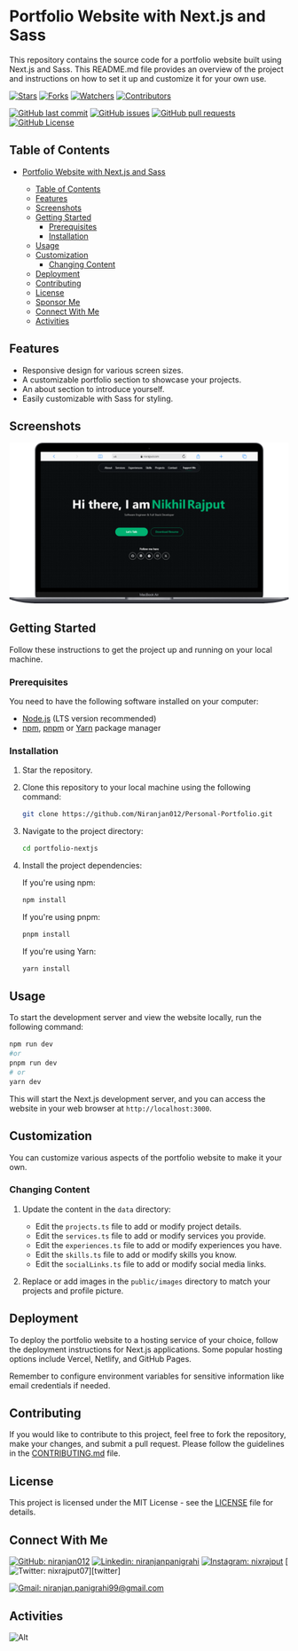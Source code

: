 # Portfolio Website with Next.js and Sass

This repository contains the source code for a portfolio website built using Next.js and Sass. This README.md file provides an overview of the project and instructions on how to set it up and customize it for your own use.

[![Stars](https://img.shields.io/github/stars/Niranjan012/Personal-Portfolio?label=Stars&style=flat)][repo]
[![Forks](https://img.shields.io/github/forks/Niranjan012/Personal-Portfolio?label=Forks&style=flat)][repo]
[![Watchers](https://img.shields.io/github/watchers/Niranjan012/Personal-Portfolio?label=Watchers&style=flat)][repo]
[![Contributors](https://img.shields.io/github/contributors/Niranjan012/Personal-Portfolio?label=Contributors&style=flat)][repo]

[![GitHub last commit](https://img.shields.io/github/last-commit/Niranjan012/Personal-Portfolio?label=Last+Commit&style=flat)][repo]
[![GitHub issues](https://img.shields.io/github/issues/Niranjan012/Personal-Portfolio?label=Issues&style=flat)][issues]
[![GitHub pull requests](https://img.shields.io/github/issues-pr/Niranjan012/Personal-Portfolio?label=Pull+Requests&style=flat)][pulls]
[![GitHub License](https://img.shields.io/github/license/Niranjan012/Personal-Portfolio?label=License&style=flat)][license]

## Table of Contents

- [Portfolio Website with Next.js and Sass](#portfolio-website-with-nextjs-and-sass)



  - [Table of Contents](#table-of-contents)
  - [Features](#features)
  - [Screenshots](#screenshots)
  - [Getting Started](#getting-started)
    - [Prerequisites](#prerequisites)
    - [Installation](#installation)
  - [Usage](#usage)
  - [Customization](#customization)
    - [Changing Content](#changing-content)
  - [Deployment](#deployment)
  - [Contributing](#contributing)
  - [License](#license)
  - [Sponsor Me](#sponsor-me)
  - [Connect With Me](#connect-with-me)
  - [Activities](#activities)

## Features

- Responsive design for various screen sizes.
- A customizable portfolio section to showcase your projects.
- An about section to introduce yourself.
- Easily customizable with Sass for styling.

## Screenshots

![Screenshot 1](/screenshot-desktop.png)

## Getting Started

Follow these instructions to get the project up and running on your local machine.

### Prerequisites

You need to have the following software installed on your computer:

- [Node.js](https://nodejs.org/) (LTS version recommended)
- [npm](https://www.npmjs.com/), [pnpm](https://pnpm.io/) or [Yarn](https://yarnpkg.com/) package manager

### Installation

1. Star the repository.

2. Clone this repository to your local machine using the following command:

   ```bash
   git clone https://github.com/Niranjan012/Personal-Portfolio.git
   ```

3. Navigate to the project directory:

   ```bash
   cd portfolio-nextjs
   ```

4. Install the project dependencies:

   If you're using npm:

   ```bash
   npm install
   ```

   If you're using pnpm:

   ```bash
   pnpm install
   ```

   If you're using Yarn:

   ```bash
   yarn install
   ```

## Usage

To start the development server and view the website locally, run the following command:

```bash
npm run dev
#or
pnpm run dev
# or
yarn dev
```

This will start the Next.js development server, and you can access the website in your web browser at `http://localhost:3000`.

## Customization

You can customize various aspects of the portfolio website to make it your own.

### Changing Content

1. Update the content in the `data` directory:

   - Edit the `projects.ts` file to add or modify project details.
   - Edit the `services.ts` file to add or modify services you provide.
   - Edit the `experiences.ts` file to add or modify experiences you have.
   - Edit the `skills.ts` file to add or modify skills you know.
   - Edit the `socialLinks.ts` file to add or modify social media links.

2. Replace or add images in the `public/images` directory to match your projects and profile picture.

## Deployment

To deploy the portfolio website to a hosting service of your choice, follow the deployment instructions for Next.js applications. Some popular hosting options include Vercel, Netlify, and GitHub Pages.

Remember to configure environment variables for sensitive information like email credentials if needed.

## Contributing

If you would like to contribute to this project, feel free to fork the repository, make your changes, and submit a pull request. Please follow the guidelines in the [CONTRIBUTING.md](CONTRIBUTING.md) file.

## License

This project is licensed under the MIT License - see the [LICENSE](LICENSE) file for details.

## Connect With Me

[![GitHub: niranjan012](https://img.shields.io/badge/NiranjanPanigrahi-EFF7F6?logo=GitHub&logoColor=333)][github]
[![Linkedin: niranjanpanigrahi](https://img.shields.io/badge/NiranjanPanigrahi-EFF7F6?logo=LinkedIn&logoColor=blue&link=https://www.linkedin.com/in/niranjan-panigrahi-6b24621bb)][linkedin]
[![Instagram: nixrajput](https://img.shields.io/badge/NiranjanPanigrahi-EFF7F6?logo=Instagram&link=https://www.instagram.com/niranjannpn)][instagram]
[![Twitter: nixrajput07](https://img.shields.io/badge/NiranjanPanigrahi-EFF7F6?logo=X&logoColor=333&link=https://x.com/nixrajput)][twitter]
<!-- [![Telegram: nixrajput](https://img.shields.io/badge/NiranjanPanigrahi-EFF7F6?logo=Telegram&link=https://telegram.me/nixrajput)][telegram] -->
[![Gmail: niranjan.panigrahi99@gmail.com](https://img.shields.io/badge/niranjan.panigrahi99@gmail.com-EFF7F6?logo=Gmail&link=mailto:niranjan.panigrahi99@gmail.com)][gmail]

## Activities

![Alt](https://repobeats.axiom.co/api/embed/39717929794c9e56c46a4313ee2c33347cf209d1.svg "Repobeats analytics image")

[github]: https://github.com/Niranjan012
[instagram]: https://www.instagram.com/niranjannpn
[linkedin]: https://www.linkedin.com/in/niranjan-panigrahi-6b24621bb
[gmail]: mailto:niranjan.panigrahi99@gmail.com
[repo]: https://github.com/Niranjan012/Personal-Portfolio
[issues]: https://github.com/Niranjan012/Personal-Portfolio/issues
[pulls]: https://github.com/Niranjan012/Personal-Portfolio/pulls
[license]: https://github.com/Niranjan012/Personal-Portfolio/blob/master/LICENSE.md
